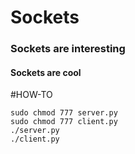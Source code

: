 # Sockets

### Sockets are interesting
#### Sockets are cool 

#HOW-TO

    sudo chmod 777 server.py
    sudo chmod 777 client.py
    ./server.py
    ./client.py